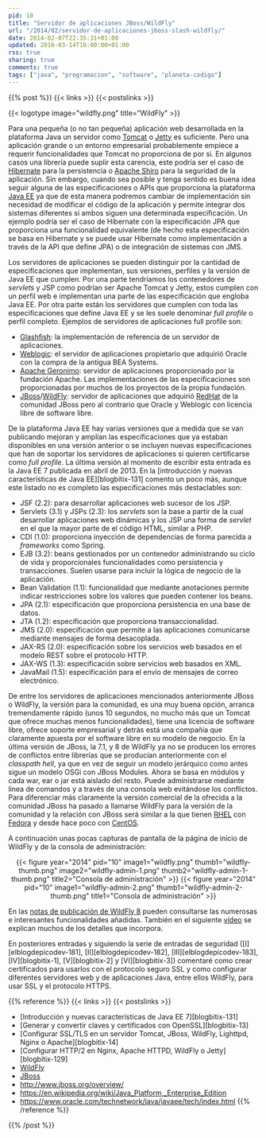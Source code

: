 ```yaml
---
pid: 10
title: "Servidor de aplicaciones JBoss/WildFly"
url: "/2014/02/servidor-de-aplicaciones-jboss-slash-wildfly/"
date: 2014-02-07T22:35:31+01:00
updated: 2016-03-14T18:00:00+01:00
rss: true
sharing: true
comments: true
tags: ["java", "programacion", "software", "planeta-codigo"]
---
```


{{% post %}}
{{< links >}}
{{< postslinks >}}

{{< logotype image="wildfly.png" title="WildFly" >}}

Para una pequeña (o no tan pequeña) aplicación web desarrollada en la plataforma Java un servidor como [Tomcat](http://tomcat.apache.org/) o [Jetty](http://www.eclipse.org/jetty/) es suficiente. Pero una aplicación grande o un entorno empresarial probablemente empiece a requerir funcionalidades que Tomcat no proporciona de por si. En algunos casos una librería puede suplir esta carencia, este podría ser el caso de [Hibernate](http://hibernate.org/) para la persistencia o [Apache Shiro](http://shiro.apache.org/) para la seguridad de la aplicación. Sin embargo, cuando sea posible y tenga sentido es buena idea seguir alguna de las especificaciones o APIs que proporciona la plataforma [Java EE](https://en.wikipedia.org/wiki/Java_Platform,_Enterprise_Edition) ya que de esta manera podremos cambiar de implementación sin necesidad de modificar el código de la aplicación y permite integrar dos sistemas diferentes si ambos siguen una determinada especificación. Un ejemplo podría ser el caso de Hibernate con la especificación JPA que proporciona una funcionalidad equivalente (de hecho esta especificación se basa en Hibernate y se puede usar Hibernate como implementación a través de la API que define JPA) o de integración de sistemas con JMS.

Los servidores de aplicaciones se pueden distinguir por la cantidad de especificaciones que implementan, sus versiones, perfiles y la versión de Java EE que cumplen. Por una parte tendríamos los contenedores de _servlets_ y JSP como podrían ser Apache Tomcat y Jetty, estos cumplen con un perfil web e implementan una parte de las especificación que engloba Java EE. Por otra parte están los servidores que cumplen con toda las especificaciones que define Java EE y se les suele denominar _full profile_ o perfil completo. Ejemplos de servidores de aplicaciones full profile son:

* [Glashfish](https://glassfish.java.net/): la implementación de referencia de un servidor de aplicaciones.
* [Weblogic](https://www.oracle.com/us/products/middleware/cloud-app-foundation/weblogic/suite/overview/index.html): el servidor de aplicaciones propietario que adquirió Oracle con la compra de la antigua BEA Systems.
* [Apache Geronimo](http://geronimo.apache.org/): servidor de aplicaciones proporcionado por la fundación Apache. Las implementaciones de las especificaciones son proporcionadas por muchos de los proyectos de la propia fundación.
* [JBoss](https://www.jboss.org/overview/)/[WildFly](http://wildfly.org/): servidor de aplicaciones que adquirió [RedHat](http://www.redhat.com/) de la comunidad JBoss pero al contrario que Oracle y Weblogic con licencia libre de software libre.

De la plataforma Java EE hay varias versiones que a medida que se van publicando mejoran y amplían las especificaciones que ya estaban disponibles en una versión anterior o se incluyen nuevas especificaciones que han de soportar los servidores de aplicaciones si quieren certificarse como _full profile_. La última versión al momento de escribir esta entrada es la Java EE 7 publicada en abril de 2013. En la [introducción y nuevas características de Java EE][blogbitix-131] comento un poco más, aunque este listado no es completo las especificaciones más destaclables son:

* JSF (2.2): para desarrollar aplicaciones web sucesor de los JSP.
* Servlets (3.1) y JSPs (2.3): los _servlets_ son la base a partir de la cual desarrollar aplicaciones web dinámicas y los JSP una forma de _servlet_ en el que la mayor parte de el código HTML, similar a PHP.
* CDI (1.0): proporciona inyección de dependencias de forma parecida a _frameworks_ como Spring.
* EJB (3.2): beans gestionados por un contenedor administrando su ciclo de vida y proporcionales funcionalidades como persistencia y transacciones. Suelen usarse para incluir la lógica de negocio de la aplicación.
* Bean Validation (1.1): funcionalidad que mediante anotaciones permite indicar restricciones sobre los valores que pueden contener los beans.
* JPA (2.1): especificación que proporciona persistencia en una base de datos.
* JTA (1.2): especificación que proporciona transaccionalidad.
* JMS (2.0): especificación que permite a las aplicaciones comunicarse mediante mensajes de forma desacoplada.
* JAX-RS (2.0): especificación sobre los servicios web basados en el modelo REST sobre el protocolo HTTP.
* JAX-WS (1.3): especificación sobre servicios web basados en XML.
* JavaMail (1.5): especificación para el envío de mensajes de correo electrónico.

De entre los servidores de aplicaciones mencionados anteriormente JBoss o WildFly, la versión para la comunidad, es una muy buena opción, arranca tremendamente rápido (unos 10 segundos, no mucho más que un Tomcat que ofrece muchas menos funcionalidades), tiene una licencia de software libre, ofrece soporte empresarial y detrás está una compañía que claramente apuesta por el software libre en su modelo de negocio. En la última versión de JBoss, la 7.1, y 8 de WildFly ya no se producen los errores de conflictos entre librerías que se producían anteriormente con el _classpath hell_, ya que en vez de seguir un modelo jerárquico como antes sigue un modelo OSGi con JBoss Modules. Ahora se basa en módulos y cada war, ear o jar está aislado del resto. Puede administrarse mediante linea de comandos y a través de una consola web evitándose los conflictos. Para diferenciar más claramente la versión comercial de la ofrecida a la comunidad JBoss ha pasado a llamarse WildFly para la versión de la comunidad y la relación con JBoss será similar a la que tienen [RHEL](http://www.redhat.com/products/enterprise-linux/) con [Fedora](https://fedoraproject.org/) y desde hace poco con [CentOS](http://www.centos.org/).

A continuación unas pocas capturas de pantalla de la página de inicio de WildFly y de la consola de administración:

<div class="media" style="text-align: center;">
	{{< figure year="2014" pid="10"
    	image1="wildfly.png" thumb1="wildfly-thumb.png"
    	image2="wildfly-admin-1.png" thumb2="wildfly-admin-1-thumb.png" title2="Consola de administración" >}}
	{{< figure year="2014" pid="10"
    	image1="wildfly-admin-2.png" thumb1="wildfly-admin-2-thumb.png" title1="Consola de administración" >}}
</div>

En las [notas de publicación de WildFly 8](http://wildfly.org/news/2014/02/11/WildFly8-Final-Released/) pueden consultarse las numerosas e interesantes funcionalidades añadidas. También en el siguiente [vídeo](http://wildfly.org/news/2013/11/21/WildFly-8-Webinar/) se explican muchos de los detalles que incorpora.

En posteriores entradas y siguiendo la serie de entradas de seguridad ([I][elblogdepicodev-181], [II][elblogdepicodev-182], [III][elblogdepicodev-183], [IV][blogbitix-1], [V][blogbitix-2] y [VI][blogbitix-3]) comentaré como crear certificados para usarlos con el protocolo seguro SSL y como configurar diferentes servidores web y de aplicaciones Java, entre ellos WildFly, para usar SSL y el protocolo HTTPS.

{{% reference %}}
{{< links >}}
{{< postslinks >}}
* [Introducción y nuevas características de Java EE 7][blogbitix-131]
* [Generar y convertir claves y certificados con OpenSSL][blogbitix-13]
* [Configurar SSL/TLS en un servidor Tomcat, JBoss, WildFly, Lighttpd, Nginx o Apache][blogbitix-14]
* [Configurar HTTP/2 en Nginx, Apache HTTPD, WildFly o Jetty][blogbitix-129]
* [WildFly](http://wildfly.org/)
* [JBoss](http://jbossas.jboss.org/)
* http://www.jboss.org/overview/<br>
* https://en.wikipedia.org/wiki/Java_Platform,_Enterprise_Edition<br>
* https://www.oracle.com/technetwork/java/javaee/tech/index.html
{{% /reference %}}

{{% /post %}}
